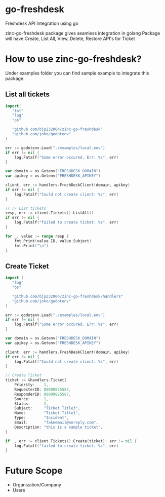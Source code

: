 # go-freshdesk
 Freshdesk API Integration using go

 zinc-go-freshdesk package gives seamless integration in golang
 Package will have Create, List All, View, Delete, Restore API's for Ticket

# How to use zinc-go-freshdesk?
 Under examples folder you can find sample example to integrate this package.

 ## List all tickets
 ```go
 import(
    "fmt"
	"log"
	"os"

    "github.com/bjp232004/zinc-go-freshdesk"
    "github.com/joho/godotenv"
 )

 err := godotenv.Load("./examples/local.env")
 if err != nil {
     log.Fatalf("Some error occured. Err: %s", err)
 }

 var domain = os.Getenv("FRESHDESK_DOMAIN")
 var apikey = os.Getenv("FRESHDESK_APIKEY")

 client, err := handlers.FreshDeskClient(domain, apikey)
 if err != nil {
     log.Fatalf("Could not create client: %s", err)
 }

 // // List tickets
 resp, err := client.Tickets().ListAll()
 if err != nil {
     log.Fatalf("failed to create ticket: %s", err)
 }

 for _, value := range resp {
     fmt.Print(value.ID, value.Subject)
     fmt.Print("\n")
 }
 ```

 ## Create Ticket
 ```go
 import (
	"log"
	"os"

    "github.com/bjp232004/zinc-go-freshdesk/handlers"
    "github.com/joho/godotenv"
 )

 err := godotenv.Load("./examples/local.env")
 if err != nil {
     log.Fatalf("Some error occured. Err: %s", err)
 }

 var domain = os.Getenv("FRESHDESK_DOMAIN")
 var apikey = os.Getenv("FRESHDESK_APIKEY")

 client, err := handlers.FreshDeskClient(domain, apikey)
 if err != nil {
     log.Fatalf("Could not create client: %s", err)
 }

 // Create Ticket
 ticket := &handlers.Ticket{
     Priority:    1,
     RequesterID: 88000825587,
     ResponderID: 88000825587,
     Source:      1,
     Status:      2,
     Subject:     "Ticket Title3",
     Name:        "Ticket Title1",
     Type:        "Incident",
     Email:       "fakeemail@noreply.com",
     Description: "this is a sample ticket",
 }

 if _, err := client.Tickets().Create(ticket); err != nil {
     log.Fatalf("failed to create ticket: %s", err)
 }
 ```

# Future Scope
 - Organization/Company
 - Users
